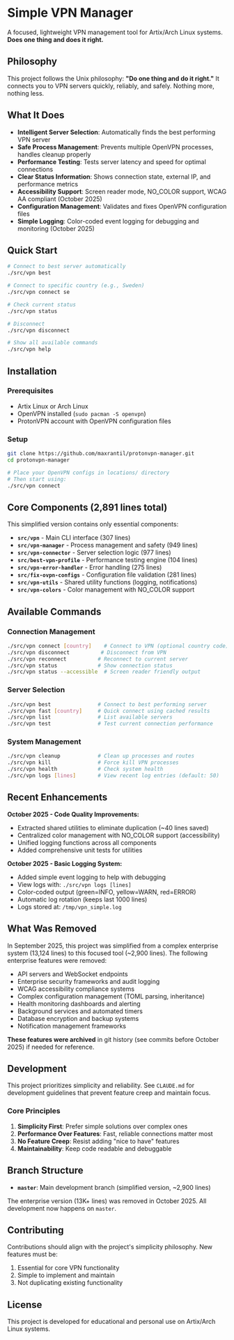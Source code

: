 # Simple VPN Manager

A focused, lightweight VPN management tool for Artix/Arch Linux systems. **Does one thing and does it right.**

## Philosophy

This project follows the Unix philosophy: **"Do one thing and do it right."** It connects you to VPN servers quickly, reliably, and safely. Nothing more, nothing less.

## What It Does

- **Intelligent Server Selection**: Automatically finds the best performing VPN server
- **Safe Process Management**: Prevents multiple OpenVPN processes, handles cleanup properly
- **Performance Testing**: Tests server latency and speed for optimal connections
- **Clear Status Information**: Shows connection state, external IP, and performance metrics
- **Accessibility Support**: Screen reader mode, NO_COLOR support, WCAG AA compliant (October 2025)
- **Configuration Management**: Validates and fixes OpenVPN configuration files
- **Simple Logging**: Color-coded event logging for debugging and monitoring (October 2025)

## Quick Start

```bash
# Connect to best server automatically
./src/vpn best

# Connect to specific country (e.g., Sweden)
./src/vpn connect se

# Check current status
./src/vpn status

# Disconnect
./src/vpn disconnect

# Show all available commands
./src/vpn help
```

## Installation

### Prerequisites
- Artix Linux or Arch Linux
- OpenVPN installed (`sudo pacman -S openvpn`)
- ProtonVPN account with OpenVPN configuration files

### Setup
```bash
git clone https://github.com/maxrantil/protonvpn-manager.git
cd protonvpn-manager

# Place your OpenVPN configs in locations/ directory
# Then start using:
./src/vpn connect
```

## Core Components (2,891 lines total)

This simplified version contains only essential components:

- **`src/vpn`** - Main CLI interface (307 lines)
- **`src/vpn-manager`** - Process management and safety (949 lines)
- **`src/vpn-connector`** - Server selection logic (977 lines)
- **`src/best-vpn-profile`** - Performance testing engine (104 lines)
- **`src/vpn-error-handler`** - Error handling (275 lines)
- **`src/fix-ovpn-configs`** - Configuration file validation (281 lines)
- **`src/vpn-utils`** - Shared utility functions (logging, notifications)
- **`src/vpn-colors`** - Color management with NO_COLOR support

## Available Commands

### Connection Management
```bash
./src/vpn connect [country]    # Connect to VPN (optional country code)
./src/vpn disconnect          # Disconnect from VPN
./src/vpn reconnect          # Reconnect to current server
./src/vpn status             # Show connection status
./src/vpn status --accessible  # Screen reader friendly output
```

### Server Selection
```bash
./src/vpn best               # Connect to best performing server
./src/vpn fast [country]     # Quick connect using cached results
./src/vpn list               # List available servers
./src/vpn test               # Test current connection performance
```

### System Management
```bash
./src/vpn cleanup            # Clean up processes and routes
./src/vpn kill               # Force kill VPN processes
./src/vpn health             # Check system health
./src/vpn logs [lines]       # View recent log entries (default: 50)
```

## Recent Enhancements

**October 2025 - Code Quality Improvements:**
- Extracted shared utilities to eliminate duplication (~40 lines saved)
- Centralized color management with NO_COLOR support (accessibility)
- Unified logging functions across all components
- Added comprehensive unit tests for utilities

**October 2025 - Basic Logging System:**
- Added simple event logging to help with debugging
- View logs with: `./src/vpn logs [lines]`
- Color-coded output (green=INFO, yellow=WARN, red=ERROR)
- Automatic log rotation (keeps last 1000 lines)
- Logs stored at: `/tmp/vpn_simple.log`

## What Was Removed

In September 2025, this project was simplified from a complex enterprise system (13,124 lines) to this focused tool (~2,900 lines). The following enterprise features were removed:

- API servers and WebSocket endpoints
- Enterprise security frameworks and audit logging
- WCAG accessibility compliance systems
- Complex configuration management (TOML parsing, inheritance)
- Health monitoring dashboards and alerting
- Background services and automated timers
- Database encryption and backup systems
- Notification management frameworks

**These features were archived** in git history (see commits before October 2025) if needed for reference.

## Development

This project prioritizes simplicity and reliability. See `CLAUDE.md` for development guidelines that prevent feature creep and maintain focus.

### Core Principles
1. **Simplicity First**: Prefer simple solutions over complex ones
2. **Performance Over Features**: Fast, reliable connections matter most
3. **No Feature Creep**: Resist adding "nice to have" features
4. **Maintainability**: Keep code readable and debuggable

## Branch Structure

- **`master`**: Main development branch (simplified version, ~2,900 lines)

The enterprise version (13K+ lines) was removed in October 2025. All development now happens on `master`.

## Contributing

Contributions should align with the project's simplicity philosophy. New features must be:
1. Essential for core VPN functionality
2. Simple to implement and maintain
3. Not duplicating existing functionality

## License

This project is developed for educational and personal use on Artix/Arch Linux systems.
